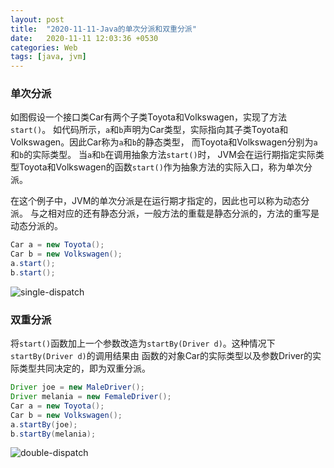 ```yaml
---
layout: post
title:  "2020-11-11-Java的单次分派和双重分派"
date:   2020-11-11 12:03:36 +0530
categories: Web
tags: [java, jvm]
---
```


### 单次分派

如图假设一个接口类Car有两个子类Toyota和Volkswagen，实现了方法`start()`。
如代码所示，`a`和`b`声明为Car类型，实际指向其子类Toyota和Volkswagen。因此Car称为`a`和`b`的静态类型，
而Toyota和Volkswagen分别为`a`和`b`的实际类型。
当`a`和`b`在调用抽象方法`start()`时，
JVM会在运行期指定实际类型Toyota和Volkswagen的函数`start()`作为抽象方法的实际入口，称为单次分派。

在这个例子中，JVM的单次分派是在运行期才指定的，因此也可以称为动态分派。
与之相对应的还有静态分派，一般方法的重载是静态分派的，方法的重写是动态分派的。

```java
Car a = new Toyota();
Car b = new Volkswagen();
a.start();
b.start();
```

![single-dispatch](https://phaedo.github.io/blog/post-assets/2011-11/single-dispatch.png)

### 双重分派

将`start()`函数加上一个参数改造为`startBy(Driver d)`。这种情况下`startBy(Driver d)`的调用结果由
函数的对象Car的实际类型以及参数Driver的实际类型共同决定的，即为双重分派。

```java
Driver joe = new MaleDriver();
Driver melania = new FemaleDriver();
Car a = new Toyota();
Car b = new Volkswagen();
a.startBy(joe);
b.startBy(melania);
```

![double-dispatch](https://phaedo.github.io/blog/post-assets/2011-11/double-dispatch.png)
